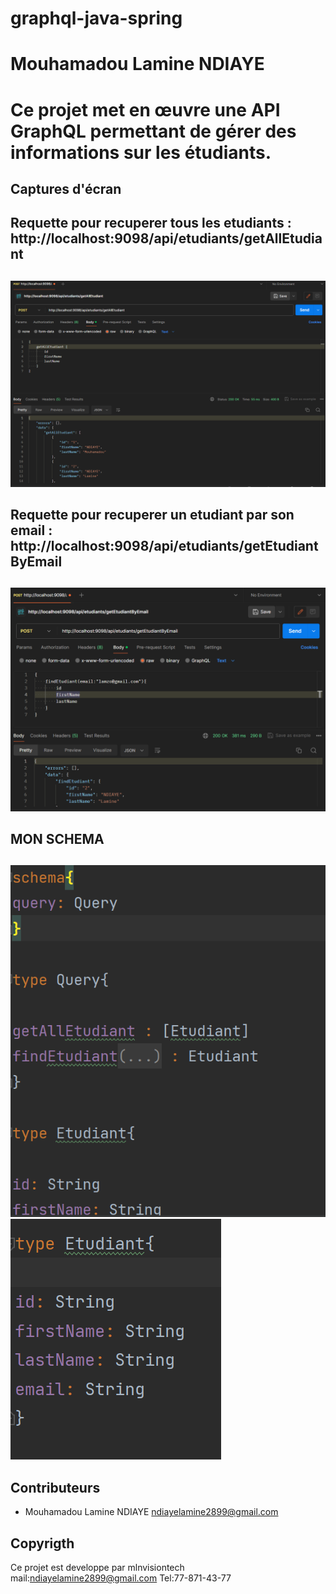 # graphql-java-spring
# Mouhamadou Lamine NDIAYE
# Ce projet met en œuvre une API GraphQL permettant de gérer des informations sur les étudiants.


## Captures d'écran

 ## Requette pour recuperer tous les etudiants : http://localhost:9098/api/etudiants/getAllEtudiant
 ##           
![alt text](https://github.com/LamineOzilJr/graphql-java-spring/blob/main/rapportms3/getAllEtudiant.png?raw=true)

  ## Requette pour recuperer un etudiant par son email : http://localhost:9098/api/etudiants/getEtudiantByEmail
  ##    
![alt text](https://github.com/LamineOzilJr/graphql-java-spring/blob/main/rapportms3/getEtudiantByEmail.png?raw=true)

 ## MON SCHEMA
 ##   
![alt text](https://github.com/LamineOzilJr/graphql-java-spring/blob/main/rapportms3/mysqlSchema.png?raw=true)
![alt text](https://github.com/LamineOzilJr/graphql-java-spring/blob/main/rapportms3/mysqlSchema2.png?raw=true)


## Contributeurs

- Mouhamadou Lamine NDIAYE <ndiayelamine2899@gmail.com>

## Copyrigth

Ce projet est developpe par mlnvisiontech mail:ndiayelamine2899@gmail.com Tel:77-871-43-77

